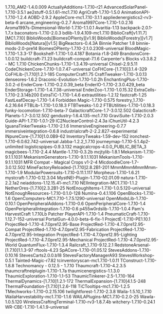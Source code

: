 1.7.10_AM2-1.4.0.009
ActuallyAdditions-1.7.10-r21
AdvancedSolarPanel-1.7.10-3.5.1
ae2stuff-0.5.1.61-mc1.7.10
AgriCraft-1.7.10-1.5.0
AnimationAPI-1.7.10-1.2.4
AOBD-2.9.2
AppleCore-mc1.7.10-3.1.1
appliedenergistics2-rv3-beta-6
arcane_engineering-0.2.7
Aroma1997Core-1.7.10-1.0.2.16
Aroma1997s-Dimensional-World-1.7.10-1.1.0.1
Avaritia-1.13
backpack-2.0.1-1.7.x
baconators-1.7.10-2.0.3
bdlib-1.9.4.109-mc1.7.10
BiblioCraft[v1.11.7][MC1.7.10]
BiblioWoods[BiomesOPlenty][v1.9]
BiblioWoods[Forestry][v1.7]
BiblioWoods[Natura][v1.5]
BigReactors-0.4.3A
Binnie Patcher 1.8
binnie-mods-2.0-pre14
BiomesOPlenty-1.7.10-2.1.0.2308-universal
BloodMagic-1.7.10-1.3.3-17
Bookshelf-1.7.10-1.0.4.187
Botania r1.8-249
BrandonsCore-1.0.0.12
buildcraft-7.1.23
buildcraft-compat-7.1.6
Carpenter's Blocks v3.3.8.2 - MC 1.7.10
ChickenChunks-1.7.10-1.3.4.19-universal
Chisel-2.9.5.11
CodeChickenCore-1.7.10-1.0.7.47-universal
CoFHCore-[1.7.10]3.1.4-329
CoFHLib-[1.7.10]1.2.1-185
ComputerCraft1.75
CraftTweaker-1.7.10-3.0.13
denseores-1.6.2
Draconic-Evolution-1.7.10-1.0.2h
EnchantingPlus-1.7.10-3.0.2-d
EnderCore-1.7.10-0.2.0.39_beta
EnderIO-1.7.10-2.3.0.429_beta
EnderStorage-1.7.10-1.4.7.38-universal
EnderZoo-1.7.10-1.0.15.32
ExtraCells-1.7.10-2.3.14b200
ExtraTiC-1.7.10-1.4.6
extrautilities-1.2.12
fastcraft-1.25
FastLeafDecay-1.7.10-1.4
Forbidden Magic-1.7.10-0.575
forestry_1.7.10-4.2.16.64
FTBLib-1.7.10-1.0.18.3
FTBTweaks-1.0.2
FTBUtilities-1.7.10-1.0.18.3
funky-locomotion-1.7.10-beta-7
GalacticraftCore-1.7-3.0.12.502
Galacticraft-Planets-1.7-3.0.12.502
gendustry-1.6.4.135-mc1.7.10
GraviSuite-1.7.10-2.0.3
Guide-API-1.7.10-1.0.1-29
IC2NuclearControl-2.4.3a
iChunUtil-4.2.3
IguanaTinkerTweaks-1.7.10-2.1.6
ImmersiveEngineering-0.7.7
immersiveintegration-0.6.8
industrialcraft-2-2.2.827-experimental
INpureCore-[1.7.10]1.0.0B9-62
InventoryTweaks-1.59-dev-152
ironchest-1.7.10-6.0.62.742-universal
Jabba-1.2.2_1.7.10
journeymap-1.7.10-5.1.4p2-unlimited
logisticspipes-0.9.3.132
magicalcrops-4.0.0_PUBLIC_BETA_3
magicbees-1.7.10-2.4.4
Mantle-1.7.10-0.3.2b
mcjtylib-1.8.1
Mekanism-1.7.10-9.1.1.1031
MekanismGenerators-1.7.10-9.1.1.1031
MekanismTools-1.7.10-9.1.1.1031
MFR Compat - Magical Crops v1-2-4
MicdoodleCore-1.7-3.0.12.502
MineFactoryReloaded-[1.7.10]2.8.2B1-201
MmmMmmMmmMmm-1.7.10-1.9
ModularPowersuits-1.7.10-0.11.1.117
Morpheus-1.7.10-1.6.21
mystcraft-1.7.10-0.12.3.04
MystNEI-Plugin-1.7.10-02.01.09
natura-1.7.10-2.2.1a2
neiaddons-1.12.15.41-mc1.7.10
NEIIntegration-MC1.7.10-1.1.2
NetherOres-[1.7.10]2.3.2B1-25
NotEnoughItems-1.7.10-1.0.5.120-universal
NotEnoughResources-1.7.10-0.1.0-128
Numina-0.4.1.106
OpenBlocks-1.7.10-1.6
OpenComputers-MC1.7.10-1.7.5.1290-universal
OpenModsLib-1.7.10-0.10.1
OpenPeripheralAddons-1.7.10-0.6
OpenPeripheralCore-1.7.10-1.4
OpenPeripheralIntegration-1.7.10-0.6
p455w0rdslib-1.7.10-1.0.4
Pam's HarvestCraft 1.7.10Lb
Patcher
PlayerAPI-1.7.10-1.4
PneumaticCraft-1.7.10-1.12.7-152-universal
PortalGun-4.0.0-beta-6-fix-1
ProjectE-1.7.10-PE1.10.1
ProjectRed-1.7.10-4.7.0pre12.95-Base
ProjectRed-1.7.10-4.7.0pre12.95-Compat
ProjectRed-1.7.10-4.7.0pre12.95-Fabrication
ProjectRed-1.7.10-4.7.0pre12.95-Integration
ProjectRed-1.7.10-4.7.0pre12.95-Lighting
ProjectRed-1.7.10-4.7.0pre12.95-Mechanical
ProjectRed-1.7.10-4.7.0pre12.95-World
QuantumFlux-1.7.10-1.3.4
Railcraft_1.7.10-9.12.2.1
RedstoneArsenal-[1.7.10]1.1.3-97
rftools-4.23
SpACore-1.7.10-01.05.12
StevesAddons-1.7.10-0.10.16
StevesCarts2.0.0.b18
StevesFactoryManagerA93
StevesWorkshop-0.5.1
Tainted-Magic-r7.82
tcinventoryscan-mc1.7.10-1.0.11
TConstruct-1.7.10-1.8.8
Technomancy - 0.12.5 - 1.7.10
Thaumcraft-1.7.10-4.2.3.5
thaumcraftneiplugin-1.7.10-1.7a
thaumicenergistics-1.1.3.0
ThaumicExploration-1.7.10-1.1-53
ThaumicTinkerer-2.5-1.7.10-164
ThermalDynamics-[1.7.10]1.2.1-172
ThermalExpansion-[1.7.10]4.1.5-248
ThermalFoundation-[1.7.10]1.2.6-118
TiCTooltips-mc1.7.10-1.2.5
TMechworks-1.7.10-0.2.15.106
twilightforest-1.7.10-2.3.8
Waila-1.5.10_1.7.10
WailaHarvestability-mc1.7.10-1.1.6
WAILAPlugins-MC1.7.10-0.2.0-25
Wawla-1.0.5.120
WirelessCraftingTerminal-1.7.10-rv3-1.8.7.4b
witchery-1.7.10-0.24.1
WR-CBE-1.7.10-1.4.1.9-universal
